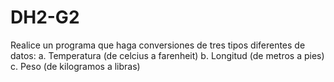 # DH2-G2
Realice un programa que haga conversiones de tres tipos diferentes de datos: a. Temperatura (de celcius a farenheit) b. Longitud (de metros a pies) c. Peso (de kilogramos a libras)
